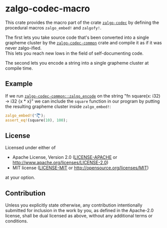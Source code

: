 # zalgo-codec-macro

This crate provides the macro part of the crate [`zalgo-codec`](https://crates.io/crates/zalgo-codec) by defining the procedural macros `zalgo_embed!` and `zalgofy!`.

The first lets you take source code that's been converted into a single grapheme cluster by the
[`zalgo-codec-common`](https://crates.io/crates/zalgo-codec-common) crate and compile it as if it was never zalgo-ified.  
This lets you reach new lows in the field of self-documenting code.

The second lets you encode a string into a single grapheme cluster at compile time.

## Example

If we run [`zalgo-codec-common::zalgo_encode`](https://docs.rs/zalgo-codec-common/latest/zalgo_codec_common/fn.zalgo_encode.html) on the string "fn square(x: i32) -> i32 {x * x}" we can include the `square` function in our program
by putting the resulting grapheme cluster inside `zalgo_embed!`:

```rust
zalgo_embed!("E͎͓͕͉̞͉͆̀͑́͒̈̀̓̒̉̀̍̀̓̒̀͛̀̊̀͘̚͘͘͝ͅ");
assert_eq!(square(10), 100);
```

## License

Licensed under either of

- Apache License, Version 2.0 ([LICENSE-APACHE](https://github.com/JSorngard/zalgo_codec/blob/main/macro/LICENSE-APACHE) or <http://www.apache.org/licenses/LICENSE-2.0>)
- MIT license ([LICENSE-MIT](https://github.com/JSorngard/zalgo_codec/blob/main/macro/LICENSE-MIT) or <http://opensource.org/licenses/MIT>)

at your option.

## Contribution

Unless you explicitly state otherwise, any contribution intentionally submitted
for inclusion in the work by you, as defined in the Apache-2.0 license, shall be
dual licensed as above, without any additional terms or conditions.

